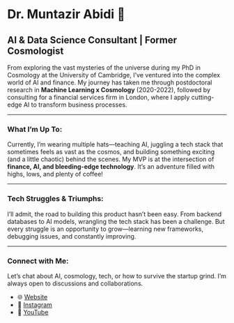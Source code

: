 # Dr. Muntazir Abidi :wave:

## **AI & Data Science Consultant | Former Cosmologist**

From exploring the vast mysteries of the universe during my PhD in Cosmology at the University of Cambridge, I’ve ventured into the complex world of AI and finance. My journey has taken me through postdoctoral research in **Machine Learning x Cosmology** (2020-2022), followed by consulting for a financial services firm in London, where I apply cutting-edge AI to transform business processes.

---

### **What I’m Up To**:
Currently, I’m wearing multiple hats—teaching AI, juggling a tech stack that sometimes feels as vast as the cosmos, and building something exciting (and a little chaotic) behind the scenes. My MVP is at the intersection of **finance, AI, and bleeding-edge technology**. It’s an adventure filled with highs, lows, and plenty of coffee!

---

### **Tech Struggles & Triumphs**:
I’ll admit, the road to building this product hasn’t been easy. From backend databases to AI models, wrangling the tech stack has been a challenge. But every struggle is an opportunity to grow—learning new frameworks, debugging issues, and constantly improving.

---

### **Connect with Me**:
Let’s chat about AI, cosmology, tech, or how to survive the startup grind. I’m always open to discussions and collaborations.

- 🌐 [Website](https://muntazirabidi.com/)
- 📸 [Instagram](https://www.instagram.com/muntazirabidi/)
- 🎥 [YouTube](https://www.youtube.com/user/MuntazirAbidi)
